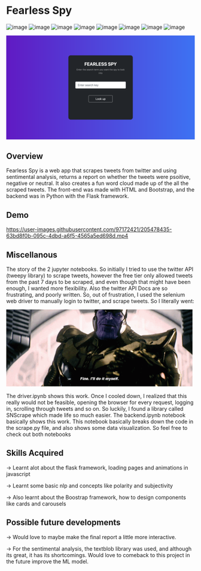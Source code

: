# Fearless Spy

![image](https://img.shields.io/badge/Python-FFD43B?style=for-the-badge&logo=python&logoColor=blue) ![image](https://img.shields.io/badge/Pandas-2C2D72?style=for-the-badge&logo=pandas&logoColor=white) ![image](https://img.shields.io/badge/JavaScript-323330?style=for-the-badge&logo=javascript&logoColor=F7DF1E) ![image](https://img.shields.io/badge/HTML5-E34F26?style=for-the-badge&logo=html5&logoColor=white) ![image](https://img.shields.io/badge/Bootstrap-563D7C?style=for-the-badge&logo=bootstrap&logoColor=white) ![image](https://img.shields.io/badge/Flask-000000?style=for-the-badge&logo=flask&logoColor=white) ![image](https://img.shields.io/badge/Jupyter-F37626.svg?&style=for-the-badge&logo=Jupyter&logoColor=white) ![image](https://img.shields.io/badge/Twitter-1DA1F2?style=for-the-badge&logo=twitter&logoColor=white)

![image](static/images/index.png)

## Overview

Fearless Spy is a web app that scrapes tweets from twitter and using sentimental analysis, returns a report on whether the tweets were psoitive, negative or neutral. It also creates a fun word cloud made up of the all the scraped tweets. The front-end was made with HTML and Bootstrap, and the backend was in Python with the Flask framework. 

## Demo



https://user-images.githubusercontent.com/97172421/205478435-63bd8f0b-095c-4dbd-a6f5-4565a5ed698d.mp4




## Miscellanous

The story of the 2 jupyter notebooks. So initially I tried to use the twitter API (tweepy library) to scrape tweets, however the free tier only allowed tweets from the past 7 days to be scraped, and even though that might have been enough, I wanted more flexibility. Also the twitter API Docs are so frustrating, and poorly written. So, out of frustration, I used the selenium web driver to manually login to twitter, and scrape tweets. So I literally went: 

![](static/images/thanos-fine-ill-do-it-myself.gif)

The driver.ipynb shows this work. Once I cooled down, I realized that this really would not be feasible, opening the browser for every request, logging in, scrolling through tweets and so on. So luckily, I found a library called  SNScrape which made life so much easier. The backend.ipynb notebook basically shows this work. This notebook basically breaks down the code in the scrape.py file, and also shows some data visualization. So feel free to check out both notebooks

## Skills Acquired

-> Learnt alot about the flask framework, loading pages and animations in javascript

-> Learnt some basic nlp and concepts like polarity and subjectivity

-> Also learnt about the Boostrap framework, how to design components like cards and carousels

## Possible future developments

-> Would love to maybe make the final report a little more interactive.

-> For the sentimental analysis, the textblob library was used, and although its great, it has its shortcomings. Would love to comeback to this project in the future improve the ML model.


